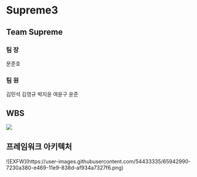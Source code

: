 # Supreme3

<h2>Team Supreme</h2>
<h3>팀 장</h3>
문준호
<h3>팀 원</h3>
김민석 김영규 박지윤 여윤구 윤준
</br>
<h2>WBS</h2>
<img src="https://user-images.githubusercontent.com/54433335/65943025-7eb4fc00-e469-11e9-8ee4-281718182b24.png" )

</br>
<h2>프레임워크 아키텍처</h2>
![EXFW](https://user-images.githubusercontent.com/54433335/65942990-7230a380-e469-11e9-838d-af934a7327f6.png)
</br>





